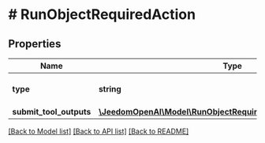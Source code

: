 # # RunObjectRequiredAction

## Properties

Name | Type | Description | Notes
------------ | ------------- | ------------- | -------------
**type** | **string** | For now, this is always &#x60;submit_tool_outputs&#x60;. |
**submit_tool_outputs** | [**\JeedomOpenAI\Model\RunObjectRequiredActionSubmitToolOutputs**](RunObjectRequiredActionSubmitToolOutputs.md) |  |

[[Back to Model list]](../../README.md#models) [[Back to API list]](../../README.md#endpoints) [[Back to README]](../../README.md)
